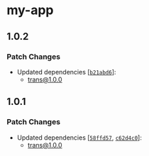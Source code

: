 # my-app

## 1.0.2

### Patch Changes

- Updated dependencies [[`b21abd6`](https://github.com/neopilot-ai/trans/commit/b21abd6481288240ee63125f81fb122c4da4c2fc)]:
  - trans@1.0.0

## 1.0.1

### Patch Changes

- Updated dependencies [[`58ffd57`](https://github.com/neopilot-ai/trans/commit/58ffd574f5de0bea09702fd20959fe556a644e81), [`c62d4c0`](https://github.com/neopilot-ai/trans/commit/c62d4c00d447929b023f571927b429d04fa0e0fd)]:
  - trans@1.0.0

